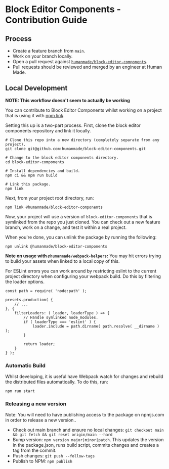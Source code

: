 Block Editor Components - Contribution Guide
===

## Process

* Create a feature branch from `main`.
* Work on your branch locally.
* Open a pull request against [`humanmade/block-editor-components`](https://github.com/humanmade/block-editor-components).
* Pull requests should be reviewed and merged by an engineer at Human Made.

## Local Development

**NOTE: This workflow doesn't seem to actually be working**

You can contribute to Block Editor Components whilst working on a project that is using it with [npm link](https://docs.npmjs.com/cli/v8/commands/npm-link).

Setting this up is a two-part process.
First, clone the block editor components repository and link it locally.

```shell
# Clone this repo into a new directory (completely separate from any project).
git clone git@github.com:humanmade/block-editor-components.git

# Change to the block editor components directory.
cd block-editor-components

# Install dependencies and build.
npm ci && npm run build

# Link this package.
npm link
```

Next, from your project root directory, run:

```shell
npm link @humanmade/block-editor-components
```

Now, your project will use a version of `block-editor-components` that is symlinked from the repo you just cloned.
You can check out a new feature branch, work on a change, and test it within a real project.

When you're done, you can unlink the package by running the following:

```shell
npm unlink @humanmade/block-editor-components
```

**Note on usage with `@humanmade/webpack-helpers`:** You may hit errors trying to build your assets when linked to a local copy of this. 

For ESLint errors you can work around by restricting eslint to the current project directory when configuring your webpack build. Do this by filtering the loader options. 

```
const path = require( 'node:path' );

presets.production( {
    // ...
}, {
    filterLoaders: ( loader, loaderType ) => {
        // Handle symlinked node_modules.
        if ( loaderType === 'eslint' ) {
            loader.include = path.dirname( path.resolve( __dirname ) );
        }

        return loader;
    }
} );
```

### Automatic Build

Whilst developing, it is useful have Webpack watch for changes and rebuild the distributed files automatically.
To do this, run:

```shell
npm run start
```

### Releasing a new version

Note: You will need to have publishing access to the package on npmjs.com in order to release a new version..

* Check out main branch and ensure no local changes: `git checkout main && git fetch && git reset origin/main --hard`
* Bump version: `npm version major|minor|patch`. This updates the version in the package.json, runs build script, commits changes and creates a tag from the commit.
* Push changes: `git push --follow-tags`
* Publish to NPM: `npm publish`
